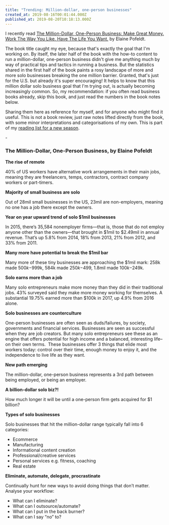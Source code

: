 ```yaml
---
title: "Trending: Million-dollar, one-person businesses"
created_at: 2019-08-16T00:01:44.000Z
published_at: 2019-08-20T10:18:13.000Z
---
```

I recently read [The Million-Dollar, One-Person Business: Make Great Money. Work The Way You Like. Have The Life You Want.](https://www.amazon.com/Million-Dollar-One-Person-Business-Great-Money/dp/039957896X) by Elaine Pofeldt.

  

The book title caught my eye, because that's exactly the goal that I'm working on. By itself, the later half of the book with the how-to content to run a million-dollar, one-person business didn't give me anything much by way of practical tips and tactics in running a business. But the statistics shared in the first half of the book paints a rosy landscape of more and more solo businesses breaking the one million barrier. Granted, that's just for the U.S. but already it's super encouraging! It helps to know that this million dollar solo business goal that I'm trying out, is actually becoming increasingly common. So, my recommendation: if you often read business books already, skip this book, and just read the numbers in the book notes below.

  

Sharing them here as reference for myself, and for anyone who might find it useful. This is not a book review, just raw notes lifted directly from the book, with some minor interpretations and categorisations of my own. This is part of my [reading list for a new season](https://200wordsaday.com/words/reading-list-for-a-new-season-220315d233ada32ec9).

  

\- 

  

### **The Million-Dollar, One-Person Business, by Elaine Pofeldt**

  

**The rise of remote**

40% of US workers have alternative work arrangements in their main jobs, meaning they are freelancers, temps, contractors, contract company workers or part-timers. 

  

**Majority of small business are solo**

Out of 28mil small businesses in the US, 23mil are non-employers, meaning no one has a job there except the owners. 

  

**Year on year upward trend of solo $1mil businesses**

In 2015, there’s 35,584 nonemployer firms—that is, those that do not employ anyone other than the owners—that brought in $1mil to $2.49mil in annual revenue. That’s up 5.8% from 2014, 18% from 2013, 21% from 2012, and 33% from 2011. 

  

**Many more have potential to break the $1mil bar**

Many more of these tiny businesses are approaching the $1mil mark: 258k made $500k-$999k, 584k made $250k-$499, 1.8mil made $100k-$249k.

  

**Solo earns more than a job**

Many solo entrepreneurs make more money than they did in their traditional jobs. 43% surveyed said they make more money working for themselves. A substantial 19.75% earned more than $100k in 2017, up 4.9% from 2016 alone.

  

**Solo businesses are counterculture**

One-person businesses are often seen as duds/failures, by society, governments and financial services. Businesses are seen as successful when they are job creators. But many solo entrepreneurs see these as an engine that offers potential for high income and a balanced, interesting life–on their own terms.  These businesses offer 3 things that elide most workers today: control over their time, enough money to enjoy it, and the independence to live life as they want.

  

**New path emerging**

The million-dollar, one-person business represents a 3rd path between being employed, or being an employer.

  

**A billion-dollar solo biz?!**

How much longer it will be until a one-person firm gets acquired for $1 billion?

  

**Types of solo businesses**

Solo businesses that hit the million-dollar range typically fall into 6 categories:

*   Ecommerce
*   Manufacturing 
*   Informational content creation
*   Professional/creative services
*   Personal services e.g. fitness, coaching
*   Real estate

  

**Eliminate, automate, delegate, procrastinate**

Continually hunt for new ways to avoid doing things that don’t matter. Analyse your workflow:

*   What can I eliminate?
*   What can I outsource/automate?
*   What can I put in the back burner?
*   What can I say “no” to?
